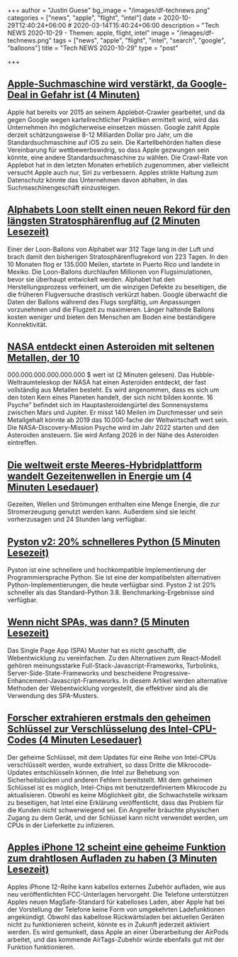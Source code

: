 +++
author = "Justin Guese"
bg_image = "/images/df-technews.png"
categories = ["news", "apple", "flight", "intel"]
date = 2020-10-29T12:40:24+06:00 # 2020-03-14T15:40:24+06:00
description = "Tech NEWS 2020-10-29 - Themen: apple, flight, intel"
image = "/images/df-technews.png"
tags = ["news", "apple", "flight", "intel", "search", "google", "balloons"]
title = "Tech NEWS 2020-10-29"
type = "post"

+++

## [Apple-Suchmaschine wird verstärkt, da Google-Deal in Gefahr ist (4 Minuten)](https://9to5mac.com/2020/10/28/apple-search-engine//1/0100017573d47f60-692b6012-ba3d-4867-bb82-4481fbdba8ba-000000/UdSLk4DGAsvnMZVKg8L0fbVgSyJdkCI1X51NJvQr6mo=165)

 Apple hat bereits vor 2015 an seinem Applebot-Crawler gearbeitet, und da gegen Google wegen kartellrechtlicher Praktiken ermittelt wird, wird das Unternehmen ihn möglicherweise einsetzen müssen. Google zahlt Apple derzeit schätzungsweise 8-12 Milliarden Dollar pro Jahr, um die Standardsuchmaschine auf iOS zu sein. Die Kartellbehörden halten diese Vereinbarung für wettbewerbswidrig, so dass Apple gezwungen sein könnte, eine andere Standardsuchmaschine zu wählen. Die Crawl-Rate von Applebot hat in den letzten Monaten erheblich zugenommen, aber vielleicht versucht Apple auch nur, Siri zu verbessern. Apples strikte Haltung zum Datenschutz könnte das Unternehmen davon abhalten, in das Suchmaschinengeschäft einzusteigen.

## [Alphabets Loon stellt einen neuen Rekord für den längsten Stratosphärenflug auf (2 Minuten Lesezeit)](https://www.engadget.com/alphabet-loon-balloon-stratospheric-flight-record-of-312-days-130052788.html/1/0100017573d47f60-692b6012-ba3d-4867-bb82-4481fbdba8ba-000000/CI9ySvfaPFdYDEeYU8RUPi0osDhp6z7RDWDeU04AXwY=165)

 Einer der Loon-Ballons von Alphabet war 312 Tage lang in der Luft und brach damit den bisherigen Stratosphärenflugrekord von 223 Tagen. In den 10 Monaten flog er 135.000 Meilen, startete in Puerto Rico und landete in Mexiko. Die Loon-Ballons durchlaufen Millionen von Flugsimulationen, bevor sie überhaupt entwickelt werden. Alphabet hat den Herstellungsprozess verfeinert, um die winzigen Defekte zu beseitigen, die die früheren Flugversuche drastisch verkürzt haben. Google überwacht die Daten der Ballons während des Flugs sorgfältig, um Anpassungen vorzunehmen und die Flugzeit zu maximieren. Länger haltende Ballons kosten weniger und bieten den Menschen am Boden eine beständigere Konnektivität.

## [NASA entdeckt einen Asteroiden mit seltenen Metallen, der 10](https://observer.com/2020/10/nasa-discover-asteroid-pysche-metal-10-quadrillion//1/0100017573d47f60-692b6012-ba3d-4867-bb82-4481fbdba8ba-000000/-NOs5xMDodDHZibvtbr1_vbqaL4ZqW6DdWATsu4UmSM=165)

000.000.000.000.000.000 $ wert ist (2 Minuten gelesen). Das Hubble-Weltraumteleskop der NASA hat einen Asteroiden entdeckt, der fast vollständig aus Metallen besteht. Es wird angenommen, dass es sich um den toten Kern eines Planeten handelt, der sich nicht bilden konnte. 16 Psyche" befindet sich im Hauptasteroidengürtel des Sonnensystems zwischen Mars und Jupiter. Er misst 140 Meilen im Durchmesser und sein Metallgehalt könnte ab 2019 das 10.000-fache der Weltwirtschaft wert sein. Die NASA-Discovery-Mission Psyche wird im Jahr 2022 starten und den Asteroiden ansteuern. Sie wird Anfang 2026 in der Nähe des Asteroiden eintreffen.

## [Die weltweit erste Meeres-Hybridplattform wandelt Gezeitenwellen in Energie um (4 Minuten Lesedauer)](https://spectrum.ieee.org/news-from-around-ieee/the-institute/ieee-member-news/worlds-first-ocean-hybrid-platform-converts-tidal-waves-into-energy/1/0100017573d47f60-692b6012-ba3d-4867-bb82-4481fbdba8ba-000000/3Cxw6ilKEcESAN6b0tR5RNLafx2KhrfcAp9fmgrLHyw=165)

 Gezeiten, Wellen und Strömungen enthalten eine Menge Energie, die zur Stromerzeugung genutzt werden kann. Außerdem sind sie leicht vorherzusagen und 24 Stunden lang verfügbar.

## [Pyston v2: 20% schnelleres Python (5 Minuten Lesezeit)](https://blog.pyston.org/2020/10/28/pyston-v2-20-faster-python//1/0100017573d47f60-692b6012-ba3d-4867-bb82-4481fbdba8ba-000000/DzLrQAtnSF5saX28Zfg6xSE6eqNpjD4YcOL0YyJxj4k=165)

 Pyston ist eine schnellere und hochkompatible Implementierung der Programmiersprache Python. Sie ist eine der kompatibelsten alternativen Python-Implementierungen, die heute verfügbar sind. Pyston 2 ist 20% schneller als das Standard-Python 3.8. Benchmarking-Ergebnisse sind verfügbar.

## [Wenn nicht SPAs, was dann? (5 Minuten Lesezeit)](https://macwright.com/2020/10/28/if-not-spas.html/1/0100017573d47f60-692b6012-ba3d-4867-bb82-4481fbdba8ba-000000/ebDWnRPlt0AQxjfiaV_WUnI1I38tGuOz2AjMxTOiMS8=165)

 Das Single Page App (SPA) Muster hat es nicht geschafft, die Webentwicklung zu vereinfachen. Zu den Alternativen zum React-Modell gehören meinungsstarke Full-Stack-Javascript-Frameworks, Turbolinks, Server-Side-State-Frameworks und bescheidene Progressive-Enhancement-Javascript-Frameworks. In diesem Artikel werden alternative Methoden der Webentwicklung vorgestellt, die effektiver sind als die Verwendung des SPA-Musters.

## [Forscher extrahieren erstmals den geheimen Schlüssel zur Verschlüsselung des Intel-CPU-Codes (4 Minuten Lesedauer)](https://arstechnica.com/gadgets/2020/10/in-a-first-researchers-extract-secret-key-used-to-encrypt-intel-cpu-code//1/0100017573d47f60-692b6012-ba3d-4867-bb82-4481fbdba8ba-000000/qaGm3c9drZoMl62ksr_i3JbeG5ZQGGYmQc4GWCVjpWs=165)

 Der geheime Schlüssel, mit dem Updates für eine Reihe von Intel-CPUs verschlüsselt werden, wurde extrahiert, so dass Dritte die Mikrocode-Updates entschlüsseln können, die Intel zur Behebung von Sicherheitslücken und anderen Fehlern bereitstellt. Mit dem geheimen Schlüssel ist es möglich, Intel-Chips mit benutzerdefiniertem Mikrocode zu aktualisieren. Obwohl es keine Möglichkeit gibt, die Schwachstelle wirksam zu beseitigen, hat Intel eine Erklärung veröffentlicht, dass das Problem für die Kunden nicht schwerwiegend sei. Ein Angreifer bräuchte physischen Zugang zu dem Gerät, und der Schlüssel kann nicht verwendet werden, um CPUs in der Lieferkette zu infizieren.

## [Apples iPhone 12 scheint eine geheime Funktion zum drahtlosen Aufladen zu haben (3 Minuten Lesezeit)](https://www.theverge.com/2020/10/28/21537855/iphone-12-mini-pro-max-reverse-wireless-charging-fcc-filings-hidden/1/0100017573d47f60-692b6012-ba3d-4867-bb82-4481fbdba8ba-000000/_1hvB0KoIerOv4We_thJjdDHUVA6CnaPgMbCgcT5cIU=165)

 Apples iPhone 12-Reihe kann kabellos externes Zubehör aufladen, wie aus neu veröffentlichten FCC-Unterlagen hervorgeht. Die Telefone unterstützen Apples neuen MagSafe-Standard für kabelloses Laden, aber Apple hat bei der Vorstellung der Telefone keine Form von umgekehrten Ladefunktionen angekündigt. Obwohl das kabellose Rückwärtsladen bei aktuellen Geräten nicht zu funktionieren scheint, könnte es in Zukunft jederzeit aktiviert werden. Es wird gemunkelt, dass Apple an einer Überarbeitung der AirPods arbeitet, und das kommende AirTags-Zubehör würde ebenfalls gut mit der Funktion funktionieren.

